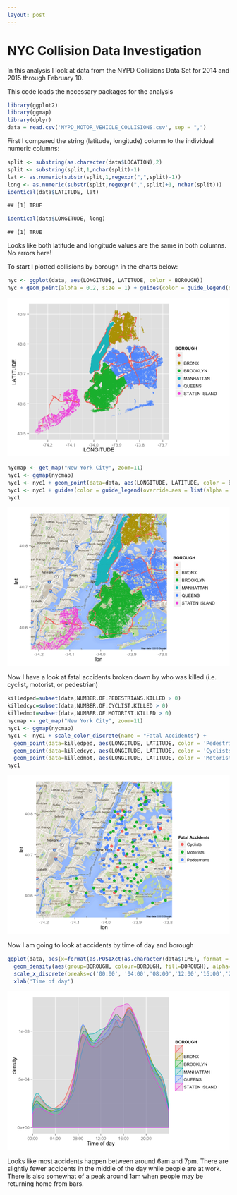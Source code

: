 ```yaml
---
layout: post
---
```


# NYC Collision Data Investigation
In this analysis I look at data from the NYPD Collisions Data Set for 2014 and 2015 through February 10.


This code loads the necessary packages for the analysis


```r
library(ggplot2)
library(ggmap)
library(dplyr)
data = read.csv('NYPD_MOTOR_VEHICLE_COLLISIONS.csv', sep = ",")
```

First I compared the string (latitude, longitude) column to the individual numeric columns:


```r
split <- substring(as.character(data$LOCATION),2)
split <- substring(split,1,nchar(split)-1)
lat <- as.numeric(substr(split,1,regexpr(",",split)-1))
long <- as.numeric(substr(split,regexpr(",",split)+1, nchar(split)))
identical(data$LATITUDE, lat)
```

```
## [1] TRUE
```

```r
identical(data$LONGITUDE, long)
```

```
## [1] TRUE
```

Looks like both latitude and longitude values are the same in both columns. No errors here!

To start I plotted collisions by borough in the charts below:


```r
nyc <- ggplot(data, aes(LONGITUDE, LATITUDE, color = BOROUGH))
nyc + geom_point(alpha = 0.2, size = 1) + guides(color = guide_legend(override.aes = list(alpha = 1, size = 3)))
```

![](nyc_collisions_files/figure-html/unnamed-chunk-3-1.png) 

```r
nycmap <- get_map("New York City", zoom=11)
nyc1 <- ggmap(nycmap)
nyc1 <- nyc1 + geom_point(data=data, aes(LONGITUDE, LATITUDE, color = BOROUGH), alpha = .2, size = 1)
nyc1 <- nyc1 + guides(color = guide_legend(override.aes = list(alpha = 1, size = 3)))
nyc1
```

![](nyc_collisions_files/figure-html/unnamed-chunk-3-2.png) 

Now I have a look at fatal accidents broken down by who was killed (i.e. cyclist, motorist, or pedestrian)


```r
killedped=subset(data,NUMBER.OF.PEDESTRIANS.KILLED > 0)
killedcyc=subset(data,NUMBER.OF.CYCLIST.KILLED > 0)
killedmot=subset(data,NUMBER.OF.MOTORIST.KILLED > 0)
nycmap <- get_map("New York City", zoom=11)
nyc1 <- ggmap(nycmap)
nyc1 <- nyc1 + scale_color_discrete(name = "Fatal Accidents") +
  geom_point(data=killedped, aes(LONGITUDE, LATITUDE, color = 'Pedestrians'), size=3) +
  geom_point(data=killedcyc, aes(LONGITUDE, LATITUDE, color = 'Cyclists'), size=3) +
  geom_point(data=killedmot, aes(LONGITUDE, LATITUDE, color = 'Motorists'), size=3)
nyc1
```

![](nyc_collisions_files/figure-html/unnamed-chunk-4-1.png) 

Now I am going to look at accidents by time of day and borough


```r
ggplot(data, aes(x=format(as.POSIXct(as.character(data$TIME), format = "%H:%M"), "%H:%M"))) + 
  geom_density(aes(group=BOROUGH, colour=BOROUGH, fill=BOROUGH), alpha=0.2) +
  scale_x_discrete(breaks=c('00:00', '04:00','08:00','12:00','16:00','20:00')) +
  xlab('Time of day')
```

![](nyc_collisions_files/figure-html/unnamed-chunk-5-1.png) 

Looks like most accidents happen between around 6am and 7pm. There are slightly fewer accidents in the middle of the day while people are at work. There is also somewhat of a peak around 1am when people may be returning home from bars.
